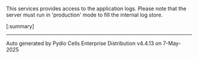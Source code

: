 






This services provides access to the application logs. Please note that the server must run in 'production' mode to fill the internal log store.

[:summary]

---
Auto generated by Pydio Cells Enterprise Distribution v4.4.13 on 7-May-2025
